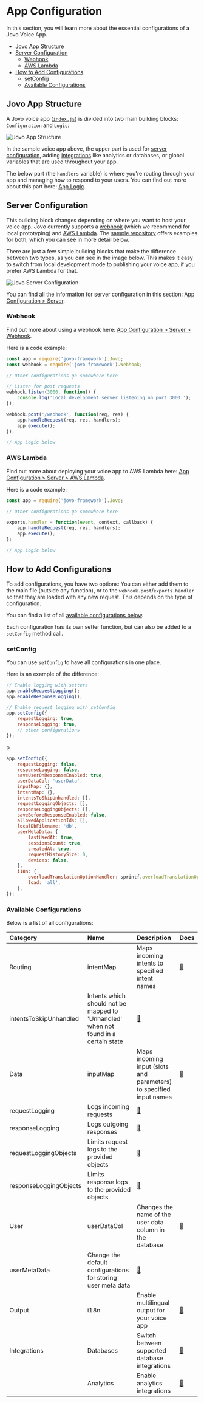 # App Configuration

In this section, you will learn more about the essential configurations of a Jovo Voice App.

* [Jovo App Structure](#jovo-app-structure)
* [Server Configuration](#server-configuration)
  * [Webhook](#webhook)
  * [AWS Lambda](#aws-lambda)
* [How to Add Configurations](#how-to-add-configurations)
  * [setConfig](#setconfig)
  * [Available Configurations](#available-configurations)


## Jovo App Structure
A Jovo voice app ([`index.js`](https://github.com/jovotech/jovo-sample-voice-app-nodejs/blob/master/index.js)) is divided into two main building blocks: `Configuration` and `Logic`:

![Jovo App Structure](https://www.jovo.tech/img/docs/jovo-architecture.jpg)

In the sample voice app above, the upper part is used for [server configuration](#server-configuration), adding [integrations](ttps://github.com/jovotech/jovo-framework-nodejs/tree/master/docs/06_integrations) like analytics or databases, or global variables that are used throughout your app.

The below part (the `handlers` variable) is where you're routing through your app and managing how to respond to your users. You can find out more about this part here: [App Logic](ttps://github.com/jovotech/jovo-framework-nodejs/tree/master/docs/03_app-logic).


## Server Configuration

This building block changes depending on where you want to host your voice app. Jovo currently supports a [webhook](#webhook) (which we recommend for local prototyping) and [AWS Lambda](#aws-lambda). The [sample repository](https://github.com/jovotech/jovo-sample-voice-app-nodejs) offers examples for both, which you can see in more detail below.

There are just a few simple building blocks that make the difference between two types, as you can see in the image below. This makes it easy to switch from local development mode to publishing your voice app, if you prefer AWS Lambda for that.

![Jovo Server Configuration](https://www.jovo.tech/img/docs/building-a-voice-app/webhook-lambda-differences.jpg)

You can find all the information for server configuration in this section: [App Configuration > Server](https://github.com/jovotech/jovo-framework-nodejs/tree/master/docs/02_app-configuration/server).


### Webhook

Find out more about using a webhook here: [App Configuration > Server > Webhook](https://github.com/jovotech/jovo-framework-nodejs/tree/master/docs/02_app-configuration/server/webhook.md).

Here is a code example:

```javascript
const app = require('jovo-framework').Jovo;
const webhook = require('jovo-framework').Webhook;

// Other configurations go somewhere here

// Listen for post requests
webhook.listen(3000, function() {
    console.log('Local development server listening on port 3000.');
});

webhook.post('/webhook', function(req, res) {
    app.handleRequest(req, res, handlers);
    app.execute();
});

// App Logic below
```


### AWS Lambda

Find out more about deploying your voice app to AWS Lambda here: [App Configuration > Server > AWS Lambda](https://github.com/jovotech/jovo-framework-nodejs/tree/master/docs/02_app-configuration/server/aws-lambda.md).

Here is a code example:

```javascript
const app = require('jovo-framework').Jovo;

// Other configurations go somewhere here

exports.handler = function(event, context, callback) {
    app.handleRequest(req, res, handlers);
    app.execute();
};

// App Logic below
```



## How to Add Configurations

To add configurations, you have two options: You can either add them to the main file (outside any function), or to the `webhook.post`/`exports.handler` so that they are loaded with any new request. This depends on the type of configuration.

You can find a list of all [available configurations below](#available-configurations).

Each configuration has its own setter function, but can also be added to a `setConfig` method call.


### setConfig

You can use `setConfig` to have all configurations in one place.

Here is an example of the difference:

```javascript
// Enable logging with setters
app.enableRequestLogging();
app.enableResponseLogging();

// Enable request logging with setConfig
app.setConfig({
    requestLogging: true,
    responseLogging: true,
    // other configurations
});
```

p

```javascript
app.setConfig({
    requestLogging: false,
    responseLogging: false,
    saveUserOnResponseEnabled: true,
    userDataCol: 'userData',
    inputMap: {},
    intentMap: {},
    intentsToSkipUnhandled: [],
    requestLoggingObjects: [],
    responseLoggingObjects: [],
    saveBeforeResponseEnabled: false,
    allowedApplicationIds: [],
    localDbFilename: 'db',
    userMetaData: {
        lastUsedAt: true,
        sessionsCount: true,
        createdAt: true,
        requestHistorySize: 0,
        devices: false,
    },
    i18n: {
        overloadTranslationOptionHandler: sprintf.overloadTranslationOptionHandler,
        load: 'all',
    },
});

```


### Available Configurations

Below is a list of all configurations:

Category | Name | Description | Docs
:--- | :--- | :--- | :---
Routing | intentMap | Maps incoming intents to specified intent names | [📝](https://github.com/jovotech/jovo-framework-nodejs/tree/master/docs/03_app-logic/01_routing#intentmap)
 | intentsToSkipUnhandled | Intents which should not be mapped to 'Unhandled' when not found in a certain state | [📝](https://github.com/jovotech/jovo-framework-nodejs/tree/master/docs/03_app-logic/01_routing#intentstoskipunhandled)
Data | inputMap | Maps incoming input (slots and parameters) to specified input names | [📝](https://github.com/jovotech/jovo-framework-nodejs/tree/master/docs/03_app-logic/02_data#inputmap)
 | requestLogging | Logs incoming requests | [📝](https://github.com/jovotech/jovo-framework-nodejs/tree/master/docs/03_app-logic/02_data#log-requests)
 | responseLogging | Logs outgoing responses | [📝](https://github.com/jovotech/jovo-framework-nodejs/tree/master/docs/03_app-logic/02_data#log-responses)
 | requestLoggingObjects | Limits request logs to the provided objects | [📝](https://github.com/jovotech/jovo-framework-nodejs/tree/master/docs/03_app-logic/02_data#request-logging-objects)
 | responseLoggingObjects | Limits response logs to the provided objects | [📝](https://github.com/jovotech/jovo-framework-nodejs/tree/master/docs/03_app-logic/02_data#response-logging-objects)
User | userDataCol | Changes the name of the user data column in the database | [📝](https://github.com/jovotech/jovo-framework-nodejs/tree/master/docs/03_app-logic/02_data/user.md#user-data)
 | userMetaData | Change the default configurations for storing user meta data | [📝](https://github.com/jovotech/jovo-framework-nodejs/tree/master/docs/03_app-logic/02_data/user.md#user-meta-data)
Output | i18n | Enable multilingual output for your voice app | [📝](https://github.com/jovotech/jovo-framework-nodejs/blob/master/docs/03_app-logic/03_output/i18n.md#configuration)
Integrations | Databases | Switch between supported database integrations | [📝](https://github.com/jovotech/jovo-framework-nodejs/tree/master/docs/03_app-logic/06_integrations/databases)
 | | Analytics | Enable analytics integrations | [📝](https://github.com/jovotech/jovo-framework-nodejs/tree/master/docs/03_app-logic/06_integrations/analytics)
